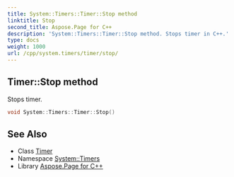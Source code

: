 ```yaml
---
title: System::Timers::Timer::Stop method
linktitle: Stop
second_title: Aspose.Page for C++
description: 'System::Timers::Timer::Stop method. Stops timer in C++.'
type: docs
weight: 1000
url: /cpp/system.timers/timer/stop/
---
```

## Timer::Stop method


Stops timer.

```cpp
void System::Timers::Timer::Stop()
```

## See Also

* Class [Timer](../)
* Namespace [System::Timers](../../)
* Library [Aspose.Page for C++](../../../)

